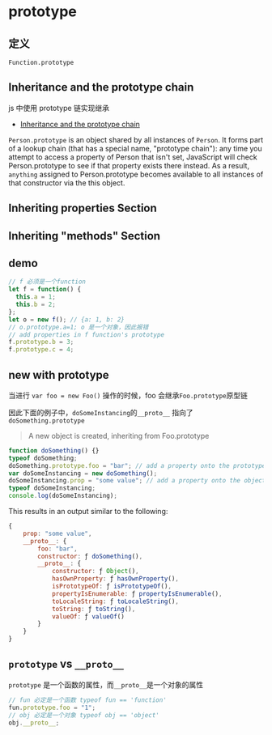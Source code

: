 # prototype

## 定义

`Function.prototype`

## Inheritance and the prototype chain

js 中使用 prototype 链实现继承

- [Inheritance and the prototype chain](https://developer.mozilla.org/en-US/docs/Web/JavaScript/Inheritance_and_the_prototype_chain)

`Person.prototype` is an object shared by all instances of `Person`. It forms part of a lookup chain (that has a special name, "prototype chain"): any time you attempt to access a property of Person that isn't set, JavaScript will check Person.prototype to see if that property exists there instead. As a result, `anything` assigned to Person.prototype becomes available to all instances of that constructor via the this object.

## Inheriting properties Section

## Inheriting "methods" Section

## demo

```js
// f 必须是一个function
let f = function() {
  this.a = 1;
  this.b = 2;
};
let o = new f(); // {a: 1, b: 2}
// o.prototype.a=1; o 是一个对象，因此报错
// add properties in f function's prototype
f.prototype.b = 3;
f.prototype.c = 4;
```

## new with prototype

当进行 `var foo = new Foo()` 操作的时候，foo 会继承`Foo.prototype`原型链

因此下面的例子中，`doSomeInstancing`的`__proto__` 指向了`doSomething.prototype`

> A new object is created, inheriting from Foo.prototype

```js
function doSomething() {}
typeof doSomething;
doSomething.prototype.foo = "bar"; // add a property onto the prototype
var doSomeInstancing = new doSomething();
doSomeInstancing.prop = "some value"; // add a property onto the object
typeof doSomeInstancing;
console.log(doSomeInstancing);
```

This results in an output similar to the following:

```js
{
    prop: "some value",
    __proto__: {
        foo: "bar",
        constructor: ƒ doSomething(),
        __proto__: {
            constructor: ƒ Object(),
            hasOwnProperty: ƒ hasOwnProperty(),
            isPrototypeOf: ƒ isPrototypeOf(),
            propertyIsEnumerable: ƒ propertyIsEnumerable(),
            toLocaleString: ƒ toLocaleString(),
            toString: ƒ toString(),
            valueOf: ƒ valueOf()
        }
    }
}
```

## `prototype` vs `__proto__`

`prototype` 是一个函数的属性，而`__proto__`是一个对象的属性

```js
// fun 必定是一个函数 typeof fun == 'function'
fun.prototype.foo = "1";
// obj 必定是一个对象 typeof obj == 'object'
obj.__proto__;
```
